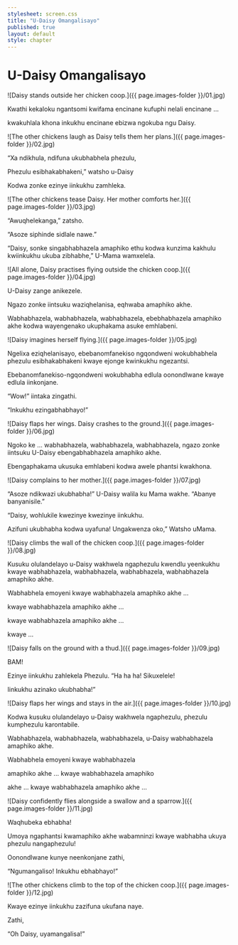 ```yaml
---
stylesheet: screen.css
title: "U-Daisy Omangalisayo"
published: true
layout: default
style: chapter
---
```


# U-Daisy Omangalisayo

![Daisy stands outside her chicken coop.]({{ page.images-folder }}/01.jpg)

Kwathi kekaloku ngantsomi kwifama encinane kufuphi nelali encinane ... 

kwakuhlala khona inkukhu encinane ebizwa ngokuba ngu Daisy.


![The other chickens laugh as Daisy tells them her plans.]({{ page.images-folder }}/02.jpg)

“Xa ndikhula, ndifuna ukubhabhela phezulu,

Phezulu esibhakabhakeni,” watsho u-Daisy

Kodwa zonke ezinye iinkukhu zamhleka.


![The other chickens tease Daisy. Her mother comforts her.]({{ page.images-folder }}/03.jpg)

“Awuqhelekanga,” zatsho.

“Asoze siphinde sidlale nawe.”

“Daisy, sonke singabhabhazela amaphiko ethu kodwa kunzima kakhulu kwiinkukhu ukuba zibhabhe,” U-Mama wamxelela.


![All alone, Daisy practises flying outside the chicken coop.]({{ page.images-folder }}/04.jpg)

U-Daisy zange anikezele.

Ngazo zonke iintsuku waziqhelanisa, eqhwaba amaphiko akhe.

Wabhabhazela, wabhabhazela, wabhabhazela, ebebhabhazela amaphiko akhe kodwa wayengenako ukuphakama asuke emhlabeni.


![Daisy imagines herself flying.]({{ page.images-folder }}/05.jpg)

Ngelixa eziqhelanisayo, ebebanomfanekiso ngqondweni wokubhabhela phezulu esibhakabhakeni kwaye
ejonge kwinkukhu ngezantsi.

Ebebanomfanekiso-ngqondweni wokubhabha edlula oonondlwane kwaye edlula iinkonjane.

“Wow!” iintaka zingathi.

“Inkukhu ezingabhabhayo!”


![Daisy flaps her wings. Daisy crashes to the ground.]({{ page.images-folder }}/06.jpg)

Ngoko ke ... wabhabhazela, wabhabhazela, wabhabhazela, ngazo zonke iintsuku U-Daisy ebengabhabhazela amaphiko akhe.

Ebengaphakama ukusuka emhlabeni kodwa awele phantsi kwakhona.

![Daisy complains to her mother.]({{ page.images-folder }}/07.jpg)

“Asoze ndikwazi ukubhabha!” U-Daisy walila ku Mama wakhe. “Abanye banyanisile.”

“Daisy, wohlukile kwezinye kwezinye iinkukhu.

Azifuni ukubhabha kodwa uyafuna! Ungakwenza oko,” Watsho uMama.


![Daisy climbs the wall of the chicken coop.]({{ page.images-folder }}/08.jpg)

Kusuku olulandelayo u-Daisy wakhwela ngaphezulu kwendlu yeenkukhu kwaye wabhabhazela, wabhabhazela, wabhabhazela, wabhabhazela amaphiko akhe.

Wabhabhela emoyeni kwaye wabhabhazela amaphiko akhe ...

kwaye wabhabhazela amaphiko akhe ...

kwaye wabhabhazela amaphiko akhe ...

kwaye ...


![Daisy falls on the ground with a thud.]({{ page.images-folder }}/09.jpg)

BAM!

Ezinye iinkukhu zahlekela Phezulu. “Ha ha ha! Sikuxelele!

Iinkukhu azinako ukubhabha!”


![Daisy flaps her wings and stays in the air.]({{ page.images-folder }}/10.jpg)

Kodwa kusuku olulandelayo u-Daisy wakhwela ngaphezulu, phezulu kumphezulu karontabile.

Wabhabhazela, wabhabhazela, wabhabhazela, u-Daisy wabhabhazela amaphiko akhe.

Wabhabhela emoyeni kwaye wabhabhazela

amaphiko akhe ... kwaye wabhabhazela amaphiko

akhe ... kwaye wabhabhazela amaphiko akhe ...


![Daisy confidently flies alongside a swallow and a sparrow.]({{ page.images-folder }}/11.jpg)

Waqhubeka ebhabha!

Umoya ngaphantsi kwamaphiko akhe wabamninzi kwaye wabhabha ukuya phezulu nangaphezulu!

Oonondlwane kunye neenkonjane zathi,

“Ngumangaliso! Inkukhu ebhabhayo!”


![The other chickens climb to the top of the chicken coop.]({{ page.images-folder }}/12.jpg)

Kwaye ezinye iinkukhu zazifuna ukufana naye.

Zathi,

“Oh Daisy, uyamangalisa!”
